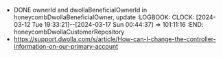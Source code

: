 - DONE ownerId and dwollaBeneficialOwnerId in honeycombDwollaBeneficialOwner, update
  :LOGBOOK:
  CLOCK: [2024-03-12 Tue 19:33:21]--[2024-03-17 Sun 00:44:37] =>  101:11:16
  :END:
  honeycombDwollaCustomerRepository
- https://support.dwolla.com/s/article/How-can-I-change-the-controller-information-on-our-primary-account